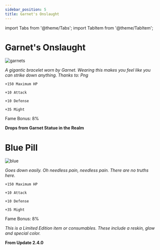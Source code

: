 ```yaml
---
sidebar_position: 5
title: Garnet's Onslaught
---
```


import Tabs from '@theme/Tabs';
import TabItem from '@theme/TabItem';

<Tabs>
  <TabItem value=" " label=" " default>

# Garnet's Onslaught

![garnets](https://vwiki.valorserver.com/api/item/picture/garnet's%20onslaught)

<i>A gigantic bracelet worn by Garnet. Wearing this makes you feel like you can strike down anything. Thanks to: Png</i>

    +150 Maximum HP
   
    +10 Attack
    
    +10 Defense
    
    +35 Might
    
Fame Bonus: 8%

**Drops from Garnet Statue in the Realm**

  </TabItem>
  <TabItem value="Blue Pill" label="Blue Pill">

# Blue Pill

![blue](https://vwiki.valorserver.com/api/item/picture/blue%20pill)

<i>Goes down easily. Oh needless pain, needless pain. There are no truths here.</i>

    +150 Maximum HP
   
    +10 Attack
    
    +10 Defense
    
    +35 Might
    
Fame Bonus: 8%

*This is a Limited Edition item or consumables. These include a reskin, glow and special color.*

**From Update 2.4.0**

  </TabItem>
</Tabs>

